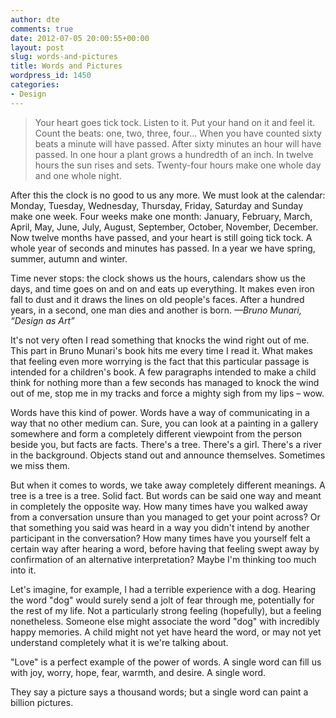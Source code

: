 ```yaml
---
author: dte
comments: true
date: 2012-07-05 20:00:55+00:00
layout: post
slug: words-and-pictures
title: Words and Pictures
wordpress_id: 1450
categories:
- Design
---
```


> Your heart goes tick tock. Listen to it. Put your hand on it and feel it. Count the beats: one, two, three, four... When you have counted sixty beats a minute will have passed. After sixty minutes an hour will have passed. In one hour a plant grows a hundredth of an inch. In twelve hours the sun rises and sets. Twenty-four hours make one whole day and one whole night.

After this the clock is no good to us any more. We must look at the calendar: Monday, Tuesday, Wednesday, Thursday, Friday, Saturday and Sunday make one week. Four weeks make one month: January, February, March, April, May, June, July, August, September, October, November, December. Now twelve months have passed, and your heart is still going tick tock. A whole year of seconds and minutes has passed. In a year we have spring, summer, autumn and winter.

Time never stops: the clock shows us the hours, calendars show us the days, and time goes on and on and eats up everything. It makes even iron fall to dust and it draws the lines on old people's faces. After a hundred years, in a second, one man dies and another is born.
_—Bruno Munari, “Design as Art”_


It's not very often I read something that knocks the wind right out of me. This part in Bruno Munari's book hits me every time I read it. What makes that feeling even more worrying is the fact that this particular passage is intended for a children's book. A few paragraphs intended to make a child think for nothing more than a few seconds has managed to knock the wind out of me, stop me in my tracks and force a mighty sigh from my lips – wow.

Words have this kind of power. Words have a way of communicating in a way that no other medium can. Sure, you can look at a painting in a gallery somewhere and form a completely different viewpoint from the person beside you, but facts are facts. There's a tree. There's a girl. There's a river in the background. Objects stand out and announce themselves. Sometimes we miss them.

But when it comes to words, we take away completely different meanings. A tree is a tree is a tree. Solid fact. But words can be said one way and meant in completely the opposite way. How many times have you walked away from a conversation unsure than you managed to get your point across? Or that something you said was heard in a way you didn't intend by another participant in the conversation? How many times have you yourself felt a certain way after hearing a word, before having that feeling swept away by confirmation of an alternative interpretation? Maybe I'm thinking too much into it.

Let's imagine, for example, I had a terrible experience with a dog. Hearing the word "dog" would surely send a jolt of fear through me, potentially for the rest of my life. Not a particularly strong feeling (hopefully), but a feeling nonetheless. Someone else might associate the word "dog" with incredibly happy memories. A child might not yet have heard the word, or may not yet understand completely what it is we're talking about.

"Love" is a perfect example of the power of words. A single word can fill us with joy, worry, hope, fear, warmth, and desire. A single word.

They say a picture says a thousand words; but a single word can paint a billion pictures.
